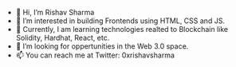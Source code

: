 - 👋 Hi, I’m Rishav Sharma
- 👀 I’m interested in building Frontends using HTML, CSS and JS.
- 🌱 Currently, I am learning technologies realted to Blockchain like Solidity, Hardhat, React, etc.
- 💞️ I’m looking for oppertunities in the Web 3.0 space.
- 📫 You can reach me at Twitter: 0xrishavsharma

<!---
rishavsharma-eth/rishavsharma-eth is a ✨ special ✨ repository because its `README.md` (this file) appears on your GitHub profile.
You can click the Preview link to take a look at your changes.
--->
